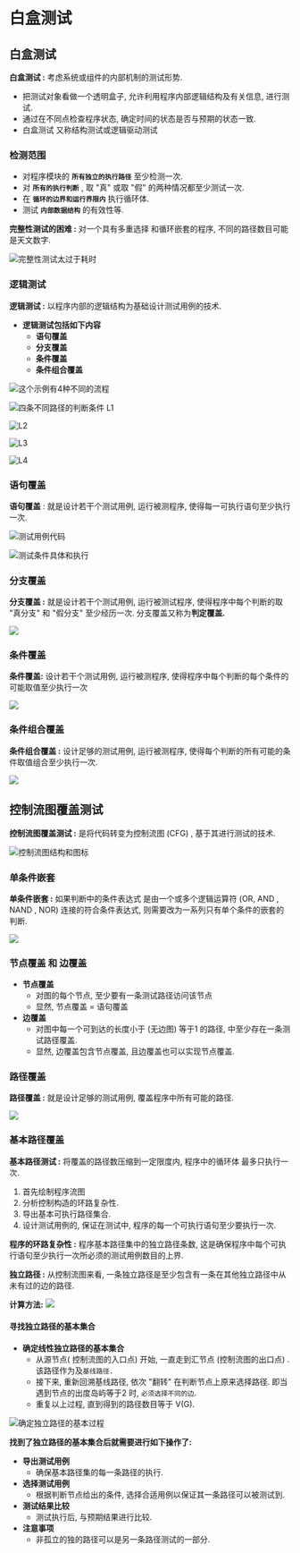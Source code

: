 # 白盒测试

## 白盒测试

**白盒测试 :**   考虑系统或组件的内部机制的测试形势.

* 把测试对象看做一个透明盒子,  允许利用程序内部逻辑结构及有关信息, 进行测试.
* 通过在不同点检查程序状态,  确定时间的状态是否与预期的状态一致.
* 白盒测试 又称结构测试或逻辑驱动测试

### 检测范围

* 对程序模块的 **`所有独立的执行路径`** 至少检测一次.
* 对 **`所有的执行判断`** , 取 "真" 或取 "假" 的两种情况都至少测试一次.
* 在 **`循环的边界和运行界限内`** 执行循环体.
* 测试 **`内部数据结构`** 的有效性等.

**完整性测试的困难 :** 对一个具有多重选择 和循环嵌套的程序, 不同的路径数目可能是天文数字.

![&#x5B8C;&#x6574;&#x6027;&#x6D4B;&#x8BD5;&#x592A;&#x8FC7;&#x4E8E;&#x8017;&#x65F6;](../../.gitbook/assets/image.png)

### 逻辑测试

**逻辑测试 :**  以程序内部的逻辑结构为基础设计测试用例的技术.

* **逻辑测试包括如下内容**
  * **语句覆盖**
  * **分支覆盖**
  * **条件覆盖**
  * **条件组合覆盖**

![&#x8FD9;&#x4E2A;&#x793A;&#x4F8B;&#x6709;4&#x79CD;&#x4E0D;&#x540C;&#x7684;&#x6D41;&#x7A0B;](../../.gitbook/assets/image%20%28322%29.png)

![&#x56DB;&#x6761;&#x4E0D;&#x540C;&#x8DEF;&#x5F84;&#x7684;&#x5224;&#x65AD;&#x6761;&#x4EF6; L1](../../.gitbook/assets/image%20%28180%29.png)

![L2](../../.gitbook/assets/image%20%28190%29.png)



![L3](../../.gitbook/assets/image%20%28119%29.png)

![L4](../../.gitbook/assets/image%20%2861%29.png)

### 语句覆盖

**语句覆盖** : 就是设计若干个测试用例, 运行被测程序, 使得每一可执行语句至少执行一次.

![&#x6D4B;&#x8BD5;&#x7528;&#x4F8B;&#x4EE3;&#x7801;](../../.gitbook/assets/image%20%28133%29.png)

![&#x6D4B;&#x8BD5;&#x6761;&#x4EF6;&#x5177;&#x4F53;&#x548C;&#x6267;&#x884C;](../../.gitbook/assets/image%20%28144%29.png)

### 分支覆盖

**分支覆盖 :** 就是设计若干个测试用例, 运行被测试程序, 使得程序中每个判断的取 "真分支" 和 "假分支" 至少经历一次. 分支覆盖又称为**判定覆盖.**

![](../../.gitbook/assets/image%20%28281%29.png)

### 条件覆盖

**条件覆盖:** 设计若干个测试用例, 运行被测程序, 使得程序中每个判断的每个条件的可能取值至少执行一次

![](../../.gitbook/assets/image%20%28283%29.png)

### 条件组合覆盖

**条件组合覆盖 :** 设计足够的测试用例,  运行被测程序, 使得每个判断的所有可能的条件取值组合至少执行一次.

![](../../.gitbook/assets/image%20%28272%29.png)



## **控制流图覆盖测试**

**控制流图覆盖测试 :**   是将代码转变为控制流图 \(CFG\) , 基于其进行测试的技术.

![&#x63A7;&#x5236;&#x6D41;&#x56FE;&#x7ED3;&#x6784;&#x548C;&#x56FE;&#x6807;](../../.gitbook/assets/image%20%28262%29.png)

### 单条件嵌套

**单条件嵌套 :** 如果判断中的条件表达式 是由一个或多个逻辑运算符 \(OR, AND , NAND , NOR\) 连接的符合条件表达式, 则需要改为一系列只有单个条件的嵌套的判断.

![](../../.gitbook/assets/image%20%2853%29.png)

### 节点覆盖 和 边覆盖

* **节点覆盖**
  * 对图的每个节点, 至少要有一条测试路径访问该节点
  * 显然, 节点覆盖 = 语句覆盖
* **边覆盖**
  * 对图中每一个可到达的长度小于 \(无边图\) 等于1 的路径, 中至少存在一条测试路径覆盖.
  * 显然, 边覆盖包含节点覆盖, 且边覆盖也可以实现节点覆盖.

### 路径覆盖

**路径覆盖 :** 就是设计足够的测试用例, 覆盖程序中所有可能的路径.

![](../../.gitbook/assets/image%20%28294%29.png)

### 基本路径覆盖

**基本路径测试 :** 将覆盖的路径数压缩到一定限度内, 程序中的循环体 最多只执行一次.

1. 首先绘制程序流图
2. 分析控制构造的环路复杂性.
3. 导出基本可执行路径集合.
4. 设计测试用例的, 保证在测试中, 程序的每一个可执行语句至少要执行一次.

**程序的环路复杂性 :** 程序基本路径集中的独立路径条数, 这是确保程序中每个可执行语句至少执行一次所必须的测试用例数目的上界.

**独立路径 :** 从控制流图来看, 一条独立路径是至少包含有一条在其他独立路径中从未有过的边的路径.

**计算方法:** ![](../../.gitbook/assets/image%20%2840%29.png) 



#### 寻找独立路径的基本集合

* **确定线性独立路径的基本集合**
  * 从源节点\( 控制流图的入口点\) 开始, 一直走到汇节点 \(控制流图的出口点\) . 该路径作为及`基线路径.`
  * 接下来, 重新回溯基线路径, 依次 "翻转" 在判断节点上原来选择路径. 即当遇到节点的出度岛屿等于2 时, `必须选择不同的边`.
  * 重复以上过程,  直到得到的路径数目等于 V\(G\).

![&#x786E;&#x5B9A;&#x72EC;&#x7ACB;&#x8DEF;&#x5F84;&#x7684;&#x57FA;&#x672C;&#x8FC7;&#x7A0B;](../../.gitbook/assets/image%20%28232%29.png)

**找到了独立路径的基本集合后就需要进行如下操作了:**

* **导出测试用例**
  * 确保基本路径集的每一条路径的执行.
* **选择测试用例**
  * 根据判断节点给出的条件, 选择合适用例以保证其一条路径可以被测试到.
* **测试结果比较**
  * 测试执行后, 与预期结果进行比较.
* **注意事项**
  * 非孤立的独的路径可以是另一条路径测试的一部分.











